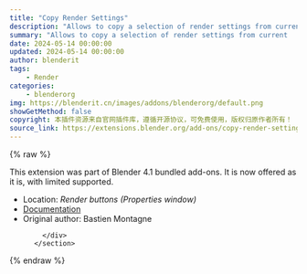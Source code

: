 ```yaml
---
title: "Copy Render Settings"
description: "Allows to copy a selection of render settings from current  . ."
summary: "Allows to copy a selection of render settings from current  . ."
date: 2024-05-14 00:00:00
updated: 2024-05-14 00:00:00
author: blenderit
tags: 
    - Render
categories:
    - blenderorg
img: https://blenderit.cn/images/addons/blenderorg/default.png
showGetMethod: false
copyright: 本插件资源来自官网插件库，遵循开源协议，可免费使用，版权归原作者所有！
source_link: https://extensions.blender.org/add-ons/copy-render-settings/
---
```


{% raw %}
<section id="about" class="mt-3">
            <div class="box style-rich-text">
              <p>This extension was part of Blender 4.1 bundled add-ons.
It is now offered as it is, with limited supported.</p>
<ul>
<li>Location: <em>Render buttons (Properties window)</em></li>
<li><a rel="nofollow noopener noreferrer external" target="_blank" href="https://docs.blender.org/manual/en/4.1//addons/render/copy_settings.html">Documentation</a></li>
<li>Original author: Bastien Montagne</li>
</ul>

            </div>
          </section>
<div style="display: none">blenderorg</div>
{% endraw %}